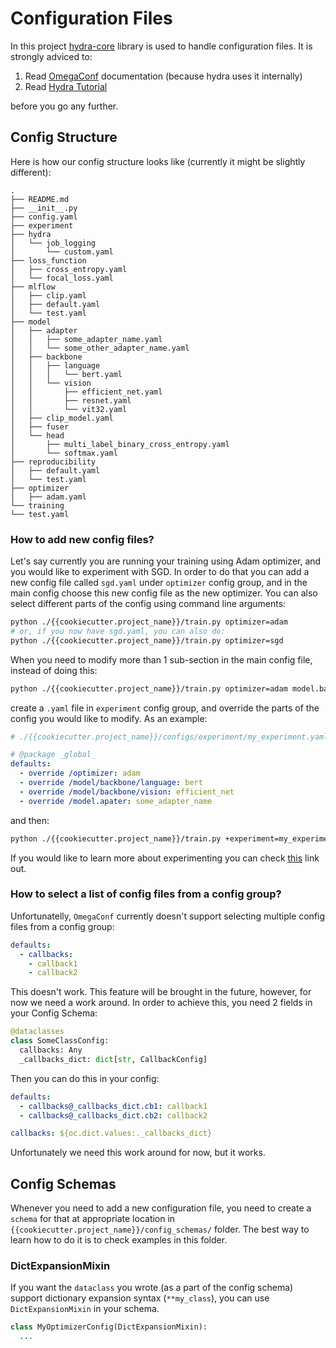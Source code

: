 
# Configuration Files

In this project [hydra-core](https://hydra.cc/docs/intro/) library is used to handle configuration files.
It is strongly adviced to:

1. Read [OmegaConf](https://omegaconf.readthedocs.io/en/2.2_branch/) documentation (because hydra uses it internally)
2. Read [Hydra Tutorial](https://hydra.cc/docs/tutorials/intro/)

before you go any further.

## Config Structure

Here is how our config structure looks like (currently it might be slightly different):

```
.
├── README.md
├── __init__.py
├── config.yaml
├── experiment
├── hydra
│   └── job_logging
│       └── custom.yaml
├── loss_function
│   ├── cross_entropy.yaml
│   └── focal_loss.yaml
├── mlflow
│   ├── clip.yaml
│   ├── default.yaml
│   └── test.yaml
├── model
│   ├── adapter
│   │   ├── some_adapter_name.yaml
│   │   └── some_other_adapter_name.yaml
│   ├── backbone
│   │   ├── language
│   │   │   └── bert.yaml
│   │   └── vision
│   │       ├── efficient_net.yaml
│   │       ├── resnet.yaml
│   │       └── vit32.yaml
│   ├── clip_model.yaml
│   ├── fuser
│   └── head
│       ├── multi_label_binary_cross_entropy.yaml
│       └── softmax.yaml
├── reproducibility
│   ├── default.yaml
│   └── test.yaml
├── optimizer
│   ├── adam.yaml
└── training
└── test.yaml

```

### How to add new config files?
Let's say currently you are running your training using Adam optimizer, and you would like to experiment with SGD.
In order to do that you can add a new config file called `sgd.yaml` under `optimizer` config group, and in the main
config choose this new config file as the new optimizer. You can also select different parts of the config using command line
arguments:

```bash
python ./{{cookiecutter.project_name}}/train.py optimizer=adam
# or, if you now have sgd.yaml, you can also do:
python ./{{cookiecutter.project_name}}/train.py optimizer=sgd 
```

When you need to modify more than 1 sub-section in the main config file, instead of doing this:

```bash
python ./{{cookiecutter.project_name}}/train.py optimizer=adam model.backbone.language=bert model.backbone.vision=efficient_net model.adapter=some_adapter_name
```

create a `.yaml` file in `experiment` config group, and override the parts of the config you would like to modify. As an example:

```yaml
# ./{{cookiecutter.project_name}}/configs/experiment/my_experiment.yaml

# @package _global_
defaults:
  - override /optimizer: adam
  - override /model/backbone/language: bert
  - override /model/backbone/vision: efficient_net
  - override /model.apater: some_adapter_name
```

and then:

```bash
python ./{{cookiecutter.project_name}}/train.py +experiment=my_experiment
```

If you would like to learn more about experimenting you can check [this](https://hydra.cc/docs/patterns/configuring_experiments/) link out.


### How to select a list of config files from a config group?

Unfortunatelly, `OmegaConf` currently doesn't support selecting multiple config files from a config group:

```yaml
defaults:
  - callbacks:
    - callback1
    - callback2
```

This doesn't work. This feature will be brought in the future, however, for now we need a work around.
In order to achieve this, you need 2 fields in your Config Schema:

```python
@dataclasses
class SomeClassConfig:
  callbacks: Any
  _callbacks_dict: dict[str, CallbackConfig]
```

Then you can do this in your config:

```yaml
defaults:
  - callbacks@_callbacks_dict.cb1: callback1
  - callbacks@_callbacks_dict.cb2: callback2

callbacks: ${oc.dict.values:._callbacks_dict}
```

Unfortunately we need this work around for now, but it works.


## Config Schemas

Whenever you need to add a new configuration file, you need to create a `schema` for that at appropriate location in
`{{cookiecutter.project_name}}/config_schemas/` folder. The best way to learn how to do it is to check examples in this folder.


### DictExpansionMixin

If you want the `dataclass` you wrote (as a part of the config schema) support dictionary expansion syntax (`**my_class`),
you can use `DictExpansionMixin` in your schema.

```python
class MyOptimizerConfig(DictExpansionMixin):
  ...
```
